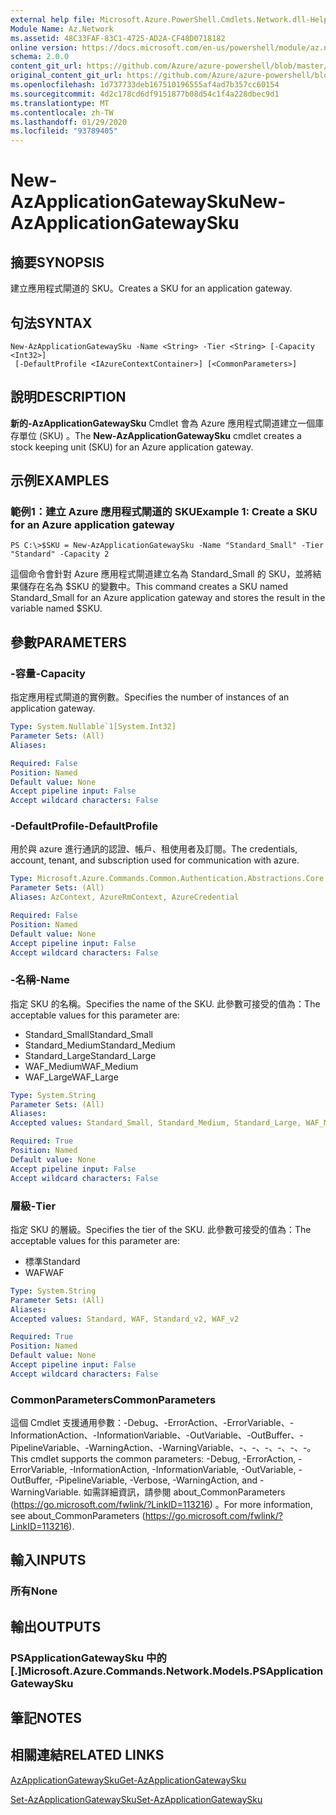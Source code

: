 ```yaml
---
external help file: Microsoft.Azure.PowerShell.Cmdlets.Network.dll-Help.xml
Module Name: Az.Network
ms.assetid: 48C33FAF-83C1-4725-AD2A-CF48D0718182
online version: https://docs.microsoft.com/en-us/powershell/module/az.network/new-azapplicationgatewaysku
schema: 2.0.0
content_git_url: https://github.com/Azure/azure-powershell/blob/master/src/Network/Network/help/New-AzApplicationGatewaySku.md
original_content_git_url: https://github.com/Azure/azure-powershell/blob/master/src/Network/Network/help/New-AzApplicationGatewaySku.md
ms.openlocfilehash: 1d737733deb167510196555af4ad7b357cc60154
ms.sourcegitcommit: 4d2c178cd6df9151877b08d54c1f4a228dbec9d1
ms.translationtype: MT
ms.contentlocale: zh-TW
ms.lasthandoff: 01/29/2020
ms.locfileid: "93789405"
---
```

# <span data-ttu-id="3bf17-101">New-AzApplicationGatewaySku</span><span class="sxs-lookup"><span data-stu-id="3bf17-101">New-AzApplicationGatewaySku</span></span>

## <span data-ttu-id="3bf17-102">摘要</span><span class="sxs-lookup"><span data-stu-id="3bf17-102">SYNOPSIS</span></span>
<span data-ttu-id="3bf17-103">建立應用程式閘道的 SKU。</span><span class="sxs-lookup"><span data-stu-id="3bf17-103">Creates a SKU for an application gateway.</span></span>

## <span data-ttu-id="3bf17-104">句法</span><span class="sxs-lookup"><span data-stu-id="3bf17-104">SYNTAX</span></span>

```
New-AzApplicationGatewaySku -Name <String> -Tier <String> [-Capacity <Int32>]
 [-DefaultProfile <IAzureContextContainer>] [<CommonParameters>]
```

## <span data-ttu-id="3bf17-105">說明</span><span class="sxs-lookup"><span data-stu-id="3bf17-105">DESCRIPTION</span></span>
<span data-ttu-id="3bf17-106">**新的-AzApplicationGatewaySku** Cmdlet 會為 Azure 應用程式閘道建立一個庫存單位 (SKU) 。</span><span class="sxs-lookup"><span data-stu-id="3bf17-106">The **New-AzApplicationGatewaySku** cmdlet creates a stock keeping unit (SKU) for an Azure application gateway.</span></span>

## <span data-ttu-id="3bf17-107">示例</span><span class="sxs-lookup"><span data-stu-id="3bf17-107">EXAMPLES</span></span>

### <span data-ttu-id="3bf17-108">範例1：建立 Azure 應用程式閘道的 SKU</span><span class="sxs-lookup"><span data-stu-id="3bf17-108">Example 1: Create a SKU for an Azure application gateway</span></span>
```
PS C:\>$SKU = New-AzApplicationGatewaySku -Name "Standard_Small" -Tier "Standard" -Capacity 2
```

<span data-ttu-id="3bf17-109">這個命令會針對 Azure 應用程式閘道建立名為 Standard_Small 的 SKU，並將結果儲存在名為 $SKU 的變數中。</span><span class="sxs-lookup"><span data-stu-id="3bf17-109">This command creates a SKU named Standard_Small for an Azure application gateway and stores the result in the variable named $SKU.</span></span>

## <span data-ttu-id="3bf17-110">參數</span><span class="sxs-lookup"><span data-stu-id="3bf17-110">PARAMETERS</span></span>

### <span data-ttu-id="3bf17-111">-容量</span><span class="sxs-lookup"><span data-stu-id="3bf17-111">-Capacity</span></span>
<span data-ttu-id="3bf17-112">指定應用程式閘道的實例數。</span><span class="sxs-lookup"><span data-stu-id="3bf17-112">Specifies the number of instances of an application gateway.</span></span>

```yaml
Type: System.Nullable`1[System.Int32]
Parameter Sets: (All)
Aliases:

Required: False
Position: Named
Default value: None
Accept pipeline input: False
Accept wildcard characters: False
```

### <span data-ttu-id="3bf17-113">-DefaultProfile</span><span class="sxs-lookup"><span data-stu-id="3bf17-113">-DefaultProfile</span></span>
<span data-ttu-id="3bf17-114">用於與 azure 進行通訊的認證、帳戶、租使用者及訂閱。</span><span class="sxs-lookup"><span data-stu-id="3bf17-114">The credentials, account, tenant, and subscription used for communication with azure.</span></span>

```yaml
Type: Microsoft.Azure.Commands.Common.Authentication.Abstractions.Core.IAzureContextContainer
Parameter Sets: (All)
Aliases: AzContext, AzureRmContext, AzureCredential

Required: False
Position: Named
Default value: None
Accept pipeline input: False
Accept wildcard characters: False
```

### <span data-ttu-id="3bf17-115">-名稱</span><span class="sxs-lookup"><span data-stu-id="3bf17-115">-Name</span></span>
<span data-ttu-id="3bf17-116">指定 SKU 的名稱。</span><span class="sxs-lookup"><span data-stu-id="3bf17-116">Specifies the name of the SKU.</span></span>
<span data-ttu-id="3bf17-117">此參數可接受的值為：</span><span class="sxs-lookup"><span data-stu-id="3bf17-117">The acceptable values for this parameter are:</span></span>
- <span data-ttu-id="3bf17-118">Standard_Small</span><span class="sxs-lookup"><span data-stu-id="3bf17-118">Standard_Small</span></span>
- <span data-ttu-id="3bf17-119">Standard_Medium</span><span class="sxs-lookup"><span data-stu-id="3bf17-119">Standard_Medium</span></span>
- <span data-ttu-id="3bf17-120">Standard_Large</span><span class="sxs-lookup"><span data-stu-id="3bf17-120">Standard_Large</span></span>
- <span data-ttu-id="3bf17-121">WAF_Medium</span><span class="sxs-lookup"><span data-stu-id="3bf17-121">WAF_Medium</span></span>
- <span data-ttu-id="3bf17-122">WAF_Large</span><span class="sxs-lookup"><span data-stu-id="3bf17-122">WAF_Large</span></span>

```yaml
Type: System.String
Parameter Sets: (All)
Aliases:
Accepted values: Standard_Small, Standard_Medium, Standard_Large, WAF_Medium, WAF_Large, Standard_v2, WAF_v2

Required: True
Position: Named
Default value: None
Accept pipeline input: False
Accept wildcard characters: False
```

### <span data-ttu-id="3bf17-123">層級</span><span class="sxs-lookup"><span data-stu-id="3bf17-123">-Tier</span></span>
<span data-ttu-id="3bf17-124">指定 SKU 的層級。</span><span class="sxs-lookup"><span data-stu-id="3bf17-124">Specifies the tier of the SKU.</span></span>
<span data-ttu-id="3bf17-125">此參數可接受的值為：</span><span class="sxs-lookup"><span data-stu-id="3bf17-125">The acceptable values for this parameter are:</span></span>
- <span data-ttu-id="3bf17-126">標準</span><span class="sxs-lookup"><span data-stu-id="3bf17-126">Standard</span></span>
- <span data-ttu-id="3bf17-127">WAF</span><span class="sxs-lookup"><span data-stu-id="3bf17-127">WAF</span></span>

```yaml
Type: System.String
Parameter Sets: (All)
Aliases:
Accepted values: Standard, WAF, Standard_v2, WAF_v2

Required: True
Position: Named
Default value: None
Accept pipeline input: False
Accept wildcard characters: False
```

### <span data-ttu-id="3bf17-128">CommonParameters</span><span class="sxs-lookup"><span data-stu-id="3bf17-128">CommonParameters</span></span>
<span data-ttu-id="3bf17-129">這個 Cmdlet 支援通用參數：-Debug、-ErrorAction、-ErrorVariable、-InformationAction、-InformationVariable、-OutVariable、-OutBuffer、-PipelineVariable、-WarningAction、-WarningVariable、-、-、-、-、-、-。</span><span class="sxs-lookup"><span data-stu-id="3bf17-129">This cmdlet supports the common parameters: -Debug, -ErrorAction, -ErrorVariable, -InformationAction, -InformationVariable, -OutVariable, -OutBuffer, -PipelineVariable, -Verbose, -WarningAction, and -WarningVariable.</span></span> <span data-ttu-id="3bf17-130">如需詳細資訊，請參閱 about_CommonParameters (https://go.microsoft.com/fwlink/?LinkID=113216) 。</span><span class="sxs-lookup"><span data-stu-id="3bf17-130">For more information, see about_CommonParameters (https://go.microsoft.com/fwlink/?LinkID=113216).</span></span>

## <span data-ttu-id="3bf17-131">輸入</span><span class="sxs-lookup"><span data-stu-id="3bf17-131">INPUTS</span></span>

### <span data-ttu-id="3bf17-132">所有</span><span class="sxs-lookup"><span data-stu-id="3bf17-132">None</span></span>

## <span data-ttu-id="3bf17-133">輸出</span><span class="sxs-lookup"><span data-stu-id="3bf17-133">OUTPUTS</span></span>

### <span data-ttu-id="3bf17-134">PSApplicationGatewaySku 中的 [.]</span><span class="sxs-lookup"><span data-stu-id="3bf17-134">Microsoft.Azure.Commands.Network.Models.PSApplicationGatewaySku</span></span>

## <span data-ttu-id="3bf17-135">筆記</span><span class="sxs-lookup"><span data-stu-id="3bf17-135">NOTES</span></span>

## <span data-ttu-id="3bf17-136">相關連結</span><span class="sxs-lookup"><span data-stu-id="3bf17-136">RELATED LINKS</span></span>

[<span data-ttu-id="3bf17-137">AzApplicationGatewaySku</span><span class="sxs-lookup"><span data-stu-id="3bf17-137">Get-AzApplicationGatewaySku</span></span>](./Get-AzApplicationGatewaySku.md)

[<span data-ttu-id="3bf17-138">Set-AzApplicationGatewaySku</span><span class="sxs-lookup"><span data-stu-id="3bf17-138">Set-AzApplicationGatewaySku</span></span>](./Set-AzApplicationGatewaySku.md)


